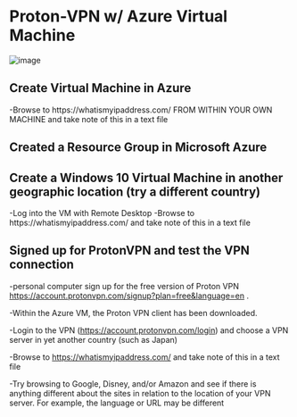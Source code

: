 # Proton-VPN w/ Azure Virtual Machine

![image](https://github.com/user-attachments/assets/be422e6f-c098-4c0e-9df0-33ed417730c2)




<h2>Create Virtual Machine in Azure</h2>
-Browse to https://whatismyipaddress.com/ FROM WITHIN YOUR OWN MACHINE and take note of this in a text file


<h2>Created a Resource Group in Microsoft Azure</h2>



<h2>Create a Windows 10 Virtual Machine in another geographic location (try a different country)</h2>
-Log into the VM with Remote Desktop
-Browse to https://whatismyipaddress.com/ and take note of this in a text file



<h2>Signed up for ProtonVPN and test the VPN connection</h2>

-personal computer sign up for the free version of Proton VPN https://account.protonvpn.com/signup?plan=free&language=en .

-Within the Azure VM, the Proton VPN client has been downloaded.

-Login to the VPN (https://account.protonvpn.com/login) and choose a VPN server in yet another country (such as Japan)

-Browse to https://whatismyipaddress.com/  and take note of this in a text file

-Try browsing to Google, Disney, and/or Amazon and see if there is anything different about the sites in relation to the location of your VPN server. For example, the language or URL may be different



